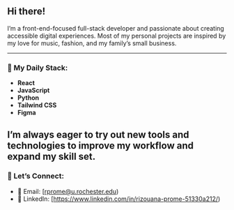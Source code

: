 ## Hi there!

I’m a front-end-focused full-stack developer and passionate about creating accessible digital experiences. Most of my personal projects are inspired by my love for music, fashion, and my family’s small business.

---

### 🔧 My Daily Stack:
- **React**
- **JavaScript**
- **Python**
- **Tailwind CSS**
- **Figma**

I’m always eager to try out new tools and technologies to improve my workflow and expand my skill set.
---

### 📢 Let’s Connect:
- 📧 Email: [rprome@u.rochester.edu)
- 💼 LinkedIn: [https://www.linkedin.com/in/rizouana-prome-51330a212/)

